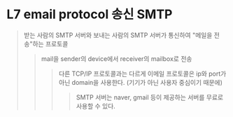 # L7 email protocol 송신 SMTP

> 받는 사람의 SMTP 서버와 보내는 사람의 SMTP 서버가 통신하여 "메일을 전송"하는 프로토콜
>
> > mail을 sender의 device에서 receiver의 mailbox로 전송
> >
> > > 다른 TCP/IP 프로토콜과는 다르게 이메일 프로토콜은 ip와 port가 아닌 domain을 사용한다. (기기가 아닌 사용자 중심이기 때문에)
> > >
> > > > SMTP 서버는 naver, gmail 등이 제공하는 서버를 무료로 사용할 수 있다.
